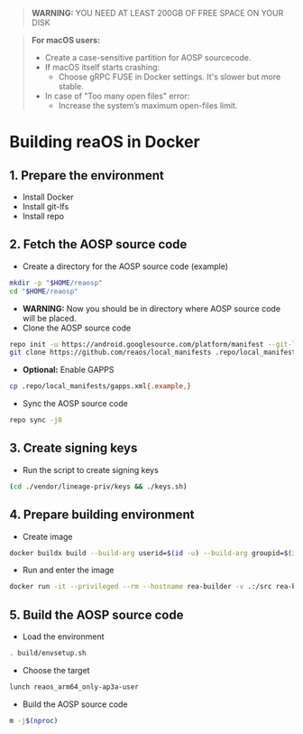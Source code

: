 > **WARNING:** YOU NEED AT LEAST 200GB OF FREE SPACE ON YOUR DISK

> **For macOS users:**
> * Create a case-sensitive partition for AOSP sourcecode.
> * If macOS itself starts crashing:
>    * Choose gRPC FUSE in Docker settings. It's slower but more stable.
> * In case of "Too many open files" error:
>    * Increase the system’s maximum open-files limit.

# Building reaOS in Docker

## 1. Prepare the environment
* Install Docker
* Install git-lfs
* Install repo

## 2. Fetch the AOSP source code
- Create a directory for the AOSP source code (example)
```bash
mkdir -p "$HOME/reaosp"
cd "$HOME/reaosp"
```
- **WARNING:** Now you should be in directory where AOSP source code will be placed.
- Clone the AOSP source code
```bash
repo init -u https://android.googlesource.com/platform/manifest --git-lfs --depth=1 -b android-15.0.0_r23
git clone https://github.com/reaos/local_manifests .repo/local_manifests -b reaos-15
```

- **Optional:** Enable GAPPS
```bash
cp .repo/local_manifests/gapps.xml{.example,}
```

- Sync the AOSP source code
```bash
repo sync -j8
```

## 3. Create signing keys
- Run the script to create signing keys
```bash
(cd ./vendor/lineage-priv/keys && ./keys.sh)
```

## 4. Prepare building environment
- Create image
```bash
docker buildx build --build-arg userid=$(id -u) --build-arg groupid=$(id -g) --build-arg username=rea -t rea-builder --load .repo/local_manifests/
```

- Run and enter the image
```bash
docker run -it --privileged --rm --hostname rea-builder -v .:/src rea-builder
```

## 5. Build the AOSP source code
- Load the environment
```bash
. build/envsetup.sh
```

- Choose the target
```bash
lunch reaos_arm64_only-ap3a-user
```

- Build the AOSP source code
```bash
m -j$(nproc)
```